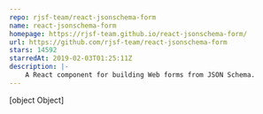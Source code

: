 ```yaml
---
repo: rjsf-team/react-jsonschema-form
name: react-jsonschema-form
homepage: https://rjsf-team.github.io/react-jsonschema-form/
url: https://github.com/rjsf-team/react-jsonschema-form
stars: 14592
starredAt: 2019-02-03T01:25:11Z
description: |-
    A React component for building Web forms from JSON Schema.
---
```


[object Object]
